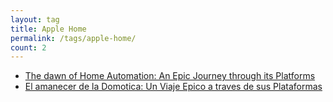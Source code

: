 ```yaml
---
layout: tag
title: Apple Home
permalink: /tags/apple-home/
count: 2
---
```


- [The dawn of Home Automation: An Epic Journey through its Platforms](https://www.danielmartingonzalez.com/en/home-automation-platforms-journey/)
- [El amanecer de la Domotica: Un Viaje Epico a traves de sus Plataformas](https://www.danielmartingonzalez.com/es/viaje-plataformas-domotica/)
